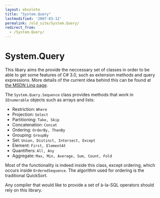 ```yaml
---
layout: obsolete
title: "System.Query"
lastmodified: '2007-03-12'
permalink: /old_site/System.Query/
redirect_from:
  - /System.Query/
---
```


System.Query
============

This libary aims the provide the neccessary set of classes in order to be able to get some features of C\# 3.0, such as extension methods and query expressions. More details of the current idea behind this can be found at [the MSDN Linq page](http://msdn.microsoft.com/netframework/future/linq/default.aspx).

The `System.Query.Sequence` class provides methods that work in `IEnumerable` objects such as arrays and lists:

-   Restriction: `Where`
-   Projection: `Select`
-   Partitioning: `Take, Skip`
-   Concatenation: `Concat`
-   Ordering: `OrderBy, ThenBy`
-   Grouping: `GroupBy`
-   Set: `Union, Distinct, Intersect, Except`
-   Element: `First, ElementAt`
-   Quantifiers: `All, Any`
-   Aggregate: `Max, Min, Average, Sum, Count, Fold`

Most of the functionality is indeed inside this class, except ordering, which occurs inside `OrderedSequence`. The algorithm used for ordering is the traditional QuickSort.

Any compiler that would like to provide a set of à-la-SQL operators should rely on this library.

